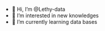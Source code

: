 - 👋 Hi, I’m @Lethy-data
- 👀 I’m interested in new knowledges
- 🌱 I’m currently learning data bases

<!---
Lethy-data/Lethy-data is a ✨ special ✨ repository because its `README.md` (this file) appears on your GitHub profile.
You can click the Preview link to take a look at your changes.
--->
